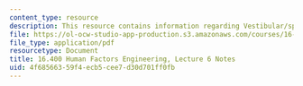 ```yaml
---
content_type: resource
description: This resource contains information regarding Vestibular/spatial disorientation
file: https://ol-ocw-studio-app-production.s3.amazonaws.com/courses/16-400-human-factors-engineering-fall-2011/4f68566359f4ecb5cee7d30d701ff0fb_MIT16_400F11_lec06.pdf
file_type: application/pdf
resourcetype: Document
title: 16.400 Human Factors Engineering, Lecture 6 Notes
uid: 4f685663-59f4-ecb5-cee7-d30d701ff0fb
---
```

